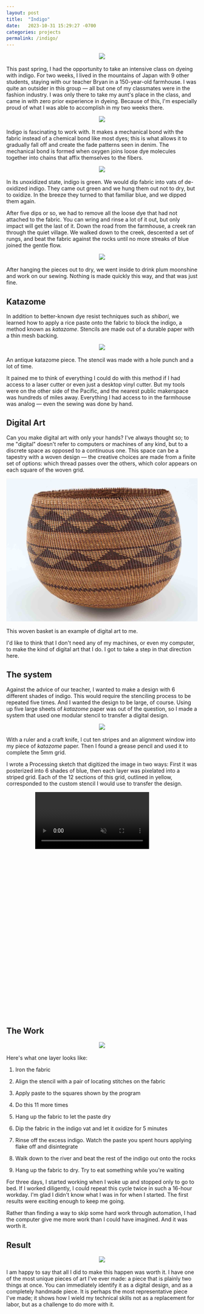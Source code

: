 ```yaml
---
layout: post
title:  "Indigo"
date:   2023-10-31 15:29:27 -0700
categories: projects
permalink: /indigo/
---
```


<p align="center">
  <img src="/assets/indigo/2.png" width="full">
</p>

This past spring, I had the opportunity to take an intensive class on dyeing with indigo. For two weeks, I lived in the mountains of Japan with 9 other students, staying with our teacher Bryan in a 150-year-old farmhouse. I was quite an outsider in this group — all but one of my classmates were in the fashion industry. I was only there to take my aunt's place in the class, and came in with zero prior experience in dyeing. Because of this, I'm especially proud of what I was able to accomplish in my two weeks there.

<p align="center">
  <img src="/assets/indigo/3.png" width="full">
</p>

Indigo is fascinating to work with. It makes a mechanical bond with the fabric instead of a chemical bond like most dyes; this is what allows it to gradually fall off and create the fade patterns seen in denim. The mechanical bond is formed when oxygen joins loose dye molecules together into chains that affix themselves to the fibers.

<p align="center">
  <img src="/assets/indigo/1.png" width="full">
</p>

In its unoxidized state, indigo is green. We would dip fabric into vats of de-oxidized indigo. They came out green and we hung them out not to dry, but to oxidize. In the breeze they turned to that familiar blue, and we dipped them again.

After five dips or so, we had to remove all the loose dye that had not attached to the fabric. You can wring and rinse a lot of it out, but only impact will get the last of it. Down the road from the farmhouse, a creek ran through the quiet village. We walked down to the creek, descented a set of rungs, and beat the fabric against the rocks until no more streaks of blue joined the gentle flow.

<p align="center">
  <img src="/assets/indigo/24.png" width="full">
</p>

After hanging the pieces out to dry, we went inside to drink plum moonshine and work on our sewing. Nothing is made quickly this way, and that was just fine.

## Katazome

In addition to better-known dye resist techniques such as *shibori*, we learned how to apply a rice paste onto the fabric to block the indigo, a method known as *katazome*. Stencils are made out of a durable paper with a thin mesh backing.

<p align="center">
  <img src="/assets/indigo/25.png" width="full">
</p>
<figcaption>
    An antique katazome piece. The stencil was made with a hole punch and a lot of time.
</figcaption>
<p></p>

It pained me to think of everything I could do with this method if I had access to a laser cutter or even just a desktop vinyl cutter. But my tools were on the other side of the Pacific, and the nearest public makerspace was hundreds of miles away. Everything I had access to in the farmhouse was analog — even the sewing was done by hand.

## Digital Art
Can you make digital art with only your hands? I've always thought so; to me "digital" doesn't refer to computers or machines of any kind, but to a discrete space as opposed to a continuous one. This space can be a tapestry with a woven design — the creative choices are made from a finite set of options: which thread passes over the others, which color appears on each square of the woven grid.

<p align="center">
  <img src="/assets/indigo/26.png" width="full">
</p>
<figcaption>
    This woven basket is an example of digital art to me.
</figcaption>
<p></p>

I'd like to think that I don't need any of my machines, or even my computer, to make the kind of digital art that I do. I got to take a step in that direction here.

## The system

Against the advice of our teacher, I wanted to make a design with 6 different shades of indigo. This would require the stenciling process to be repeated five times. And I wanted the design to be large, of course. Using up five large sheets of *katazome* paper was out of the question, so I made a system that used one modular stencil to transfer a digital design.

<p align="center">
  <img src="/assets/indigo/6.png" width="full">
</p>

With a ruler and a craft knife, I cut ten stripes and an alignment window into my piece of *katazome* paper. Then I found a grease pencil and used it to complete the 5mm grid.

I wrote a Processing sketch that digitized the image in two ways: First it was posterized into 6 shades of blue, then each layer was pixelated into a striped grid. Each of the 12 sections of this grid, outlined in yellow, corresponded to the custom stencil I would use to transfer the design.

<div class="video-mask" style="max-width: 70%; margin-left: 15%; aspect-ratio: 0.6">
  <video src="/assets/indigo/5.mp4" autoplay loop muted></video>
</div>

## The Work

<p align="center">
  <img src="/assets/indigo/17.png" width="full">
</p>

Here's what one layer looks like:

1. Iron the fabric

2. Align the stencil with a pair of locating stitches on the fabric

3. Apply paste to the squares shown by the program

4. Do this 11 more times

5. Hang up the fabric to let the paste dry

6. Dip the fabric in the indigo vat and let it oxidize for 5 minutes

7. Rinse off the excess indigo. Watch the paste you spent hours applying flake off and disintegrate

8. Walk down to the river and beat the rest of the indigo out onto the rocks

9. Hang up the fabric to dry. Try to eat something while you're waiting

For three days, I started working when I woke up and stopped only to go to bed. If I worked diligently, I could repeat this cycle twice in such a 16-hour workday. I'm glad I didn't know what I was in for when I started. The first results were exciting enough to keep me going.

Rather than finding a way to skip some hard work through automation, I had the computer give me more work than I could have imagined. And it was worth it.

## Result

<p align="center">
  <img src="/assets/indigo/28.png" width="full">
</p>

I am happy to say that all I did to make this happen was worth it. I have one of the most unique pieces of art I've ever made: a piece that is plainly two things at once. You can immediately identify it as a digital design, and as a completely handmade piece. It is perhaps the most representative piece I've made; it shows how I wield my technical skills not as a replacement for labor, but as a challenge to do more with it. 